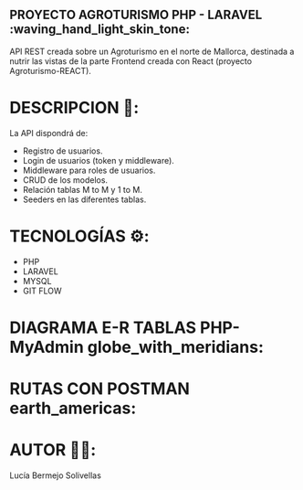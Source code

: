 ## PROYECTO AGROTURISMO PHP - LARAVEL :waving_hand_light_skin_tone:

API REST creada sobre un Agroturismo en el norte de Mallorca, destinada a nutrir las vistas de la parte Frontend creada con React (proyecto Agroturismo-REACT).

# DESCRIPCION :open_book::

La API dispondrá de:

* Registro de usuarios.
* Login de usuarios (token y middleware).
* Middleware para roles de usuarios.
* CRUD de los modelos.
* Relación tablas M to M y 1 to M.
* Seeders en las diferentes tablas.

# TECNOLOGÍAS :gear::

* PHP 
* LARAVEL
* MYSQL
* GIT FLOW

# DIAGRAMA E-R TABLAS PHP-MyAdmin globe_with_meridians:



# RUTAS CON POSTMAN earth_americas:



# AUTOR :woman_technologist::

Lucía Bermejo Solivellas